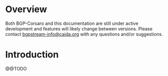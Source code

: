 Overview
========

Both BGP-Corsaro and this documentation are still under active development and
features will likely change between versions.
Please contact bgpstream-info@caida.org with any questions and/or suggestions.

Introduction
============

@@TODO
